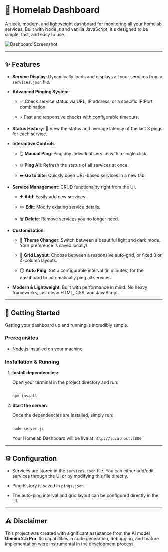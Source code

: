 # 🚀 Homelab Dashboard


A sleek, modern, and lightweight dashboard for monitoring all your homelab services. Built with Node.js and vanilla JavaScript, it's designed to be simple, fast, and easy to use.


![Dashboard Screenshot](https://i.imgur.com/X3SiW3V.png) <!-- Replace with a real screenshot URL -->


---


## ✨ Features


-   **Service Display**: Dynamically loads and displays all your services from a `services.json` file.

-   **Advanced Pinging System**:

    -   ✅ Check service status via URL, IP address, or a specific IP:Port combination.

    -   ⚡️ Fast and responsive checks with configurable timeouts.

-   **Status History**: 📜 View the status and average latency of the last 3 pings for each service.

-   **Interactive Controls**:

    -   👆 **Manual Ping**: Ping any individual service with a single click.

    -   🌐 **Ping All**: Refresh the status of all services at once.

    -   ➡️ **Go to Site**: Quickly open URL-based services in a new tab.

-   **Service Management**:  CRUD functionality right from the UI.

    -   ➕ **Add**: Easily add new services.

    -   ✏️ **Edit**: Modify existing service details.

    -   🗑️ **Delete**: Remove services you no longer need.

-   **Customization**:

    -   🎨 **Theme Changer**: Switch between a beautiful light and dark mode. Your preference is saved locally!

    -   📏 **Grid Layout**: Choose between a responsive auto-grid, or fixed 3 or 4-column layouts.

    -   ⏱️ **Auto Ping**: Set a configurable interval (in minutes) for the dashboard to automatically ping all services.

-   **Modern & Lightweight**: Built with performance in mind. No heavy frameworks, just clean HTML, CSS, and JavaScript.


---


## 🏁 Getting Started


Getting your dashboard up and running is incredibly simple.


### Prerequisites


-   [Node.js](https://nodejs.org/) installed on your machine.


### Installation & Running


1.  **Install dependencies:**

    Open your terminal in the project directory and run:

    ```bash

    npm install

    ```


2.  **Start the server:**

    Once the dependencies are installed, simply run:

    ```bash

    node server.js

    ```


    Your Homelab Dashboard will be live at `http://localhost:3000`.


---


## ⚙️ Configuration


-   Services are stored in the `services.json` file. You can either add/edit services through the UI or by modifying this file directly.

-   Ping history is saved in `pings.json`.

-   The auto-ping interval and grid layout can be configured directly in the UI.


---


## ⚠️ Disclaimer


This project was created with significant assistance from the AI model **Gemini 2.5 Pro**. Its capabilities in code generation, debugging, and feature implementation were instrumental in the development process.